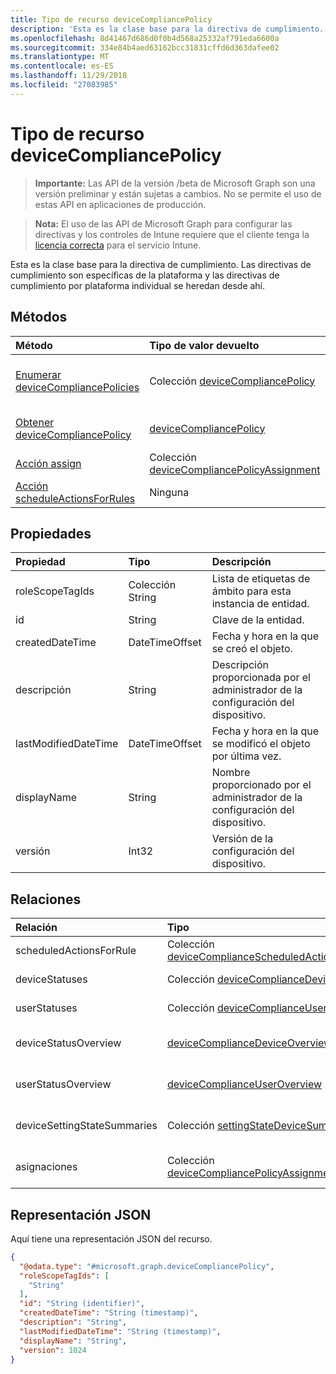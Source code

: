 ```yaml
---
title: Tipo de recurso deviceCompliancePolicy
description: 'Esta es la clase base para la directiva de cumplimiento. Las directivas de cumplimiento son específicas de la plataforma y las directivas de cumplimiento por plataforma individual se heredan desde ahí. '
ms.openlocfilehash: 8d41467d686d0f0b4d568a25332af791eda6600a
ms.sourcegitcommit: 334e84b4aed63162bcc31831cffd6d363dafee02
ms.translationtype: MT
ms.contentlocale: es-ES
ms.lasthandoff: 11/29/2018
ms.locfileid: "27083985"
---
```

# <a name="devicecompliancepolicy-resource-type"></a>Tipo de recurso deviceCompliancePolicy

> **Importante:** Las API de la versión /beta de Microsoft Graph son una versión preliminar y están sujetas a cambios. No se permite el uso de estas API en aplicaciones de producción.

> **Nota:** El uso de las API de Microsoft Graph para configurar las directivas y los controles de Intune requiere que el cliente tenga la [licencia correcta](https://go.microsoft.com/fwlink/?linkid=839381) para el servicio Intune.

Esta es la clase base para la directiva de cumplimiento. Las directivas de cumplimiento son específicas de la plataforma y las directivas de cumplimiento por plataforma individual se heredan desde ahí. 
## <a name="methods"></a>Métodos
|Método|Tipo de valor devuelto|Descripción|
|:---|:---|:---|
|[Enumerar deviceCompliancePolicies](../api/intune-deviceconfig-devicecompliancepolicy-list.md)|Colección [deviceCompliancePolicy](../resources/intune-deviceconfig-devicecompliancepolicy.md)|Enumere las propiedades y las relaciones de los objetos [deviceCompliancePolicy](../resources/intune-deviceconfig-devicecompliancepolicy.md).|
|[Obtener deviceCompliancePolicy](../api/intune-deviceconfig-devicecompliancepolicy-get.md)|[deviceCompliancePolicy](../resources/intune-deviceconfig-devicecompliancepolicy.md)|Lea las propiedades y las relaciones del objeto [deviceCompliancePolicy](../resources/intune-deviceconfig-devicecompliancepolicy.md).|
|[Acción assign](../api/intune-deviceconfig-devicecompliancepolicy-assign.md)|Colección [deviceCompliancePolicyAssignment](../resources/intune-deviceconfig-devicecompliancepolicyassignment.md)|Todavía no documentado|
|[Acción scheduleActionsForRules](../api/intune-deviceconfig-devicecompliancepolicy-scheduleactionsforrules.md)|Ninguna|Todavía no documentado|

## <a name="properties"></a>Propiedades
|Propiedad|Tipo|Descripción|
|:---|:---|:---|
|roleScopeTagIds|Colección String|Lista de etiquetas de ámbito para esta instancia de entidad.|
|id|String|Clave de la entidad.|
|createdDateTime|DateTimeOffset|Fecha y hora en la que se creó el objeto.|
|descripción|String|Descripción proporcionada por el administrador de la configuración del dispositivo.|
|lastModifiedDateTime|DateTimeOffset|Fecha y hora en la que se modificó el objeto por última vez.|
|displayName|String|Nombre proporcionado por el administrador de la configuración del dispositivo.|
|versión|Int32|Versión de la configuración del dispositivo.|

## <a name="relationships"></a>Relaciones
|Relación|Tipo|Descripción|
|:---|:---|:---|
|scheduledActionsForRule|Colección [deviceComplianceScheduledActionForRule](../resources/intune-deviceconfig-devicecompliancescheduledactionforrule.md)|La lista de acción programada para esta regla|
|deviceStatuses|Colección [deviceComplianceDeviceStatus](../resources/intune-deviceconfig-devicecompliancedevicestatus.md)|Lista de DeviceComplianceDeviceStatus.|
|userStatuses|Colección [deviceComplianceUserStatus](../resources/intune-deviceconfig-devicecomplianceuserstatus.md)|Lista de DeviceComplianceUserStatus.|
|deviceStatusOverview|[deviceComplianceDeviceOverview](../resources/intune-deviceconfig-devicecompliancedeviceoverview.md)|Información general del estado de los dispositivos sobre el cumplimiento de dispositivos|
|userStatusOverview|[deviceComplianceUserOverview](../resources/intune-deviceconfig-devicecomplianceuseroverview.md)|Información general del estado de los usuarios sobre el cumplimiento de dispositivos|
|deviceSettingStateSummaries|Colección [settingStateDeviceSummary](../resources/intune-deviceconfig-settingstatedevicesummary.md)|Resumen de dispositivo del estado de configuración de cumplimiento|
|asignaciones|Colección [deviceCompliancePolicyAssignment](../resources/intune-deviceconfig-devicecompliancepolicyassignment.md)|El conjunto de asignaciones para esta directiva de cumplimiento.|

## <a name="json-representation"></a>Representación JSON
Aquí tiene una representación JSON del recurso.
<!-- {
  "blockType": "resource",
  "keyProperty": "id",
  "@odata.type": "microsoft.graph.deviceCompliancePolicy"
}
-->
``` json
{
  "@odata.type": "#microsoft.graph.deviceCompliancePolicy",
  "roleScopeTagIds": [
    "String"
  ],
  "id": "String (identifier)",
  "createdDateTime": "String (timestamp)",
  "description": "String",
  "lastModifiedDateTime": "String (timestamp)",
  "displayName": "String",
  "version": 1024
}
```





